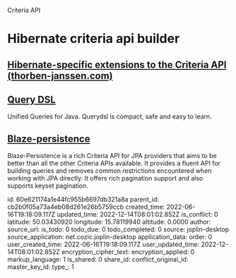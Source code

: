 Criteria API

# Hibernate criteria api builder

## [Hibernate-specific extensions to the Criteria API (thorben-janssen.com)](https://thorben-janssen.com/hibernate-specific-extensions-to-the-criteria-api/)

## [**Query DSL**](https://querydsl.com/)
Unified Queries for Java.
Querydsl is compact, safe
and easy to learn.

## [**Blaze-persistence**](https://github.com/Blazebit/blaze-persistence)
Blaze-Persistence is a rich Criteria API for JPA providers that aims to be better than all the other Criteria APIs available. It provides a fluent API for building queries and removes common restrictions encountered when working with JPA directly. It offers rich pagination support and also supports keyset pagination.


id: 60e621174a1e44fc955b6697db321a8a
parent_id: cb2b0f05a73a4eb08d261e26b5759ccb
created_time: 2022-06-16T19:18:09.117Z
updated_time: 2022-12-14T08:01:02.852Z
is_conflict: 0
latitude: 50.03430920
longitude: 15.78119940
altitude: 0.0000
author: 
source_url: 
is_todo: 0
todo_due: 0
todo_completed: 0
source: joplin-desktop
source_application: net.cozic.joplin-desktop
application_data: 
order: 0
user_created_time: 2022-06-16T19:18:09.117Z
user_updated_time: 2022-12-14T08:01:02.852Z
encryption_cipher_text: 
encryption_applied: 0
markup_language: 1
is_shared: 0
share_id: 
conflict_original_id: 
master_key_id: 
type_: 1